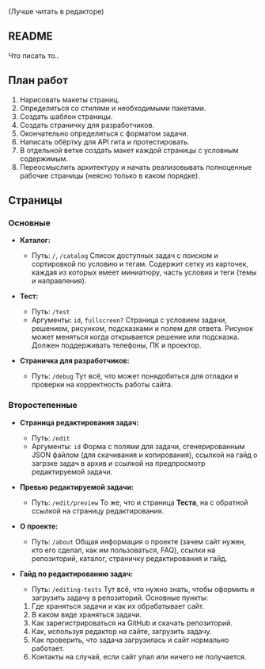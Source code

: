 (Лучше читать в редакторе)

## README
Что писать то..

## План работ
1. Нарисовать макеты страниц.
2. Определиться со стилями и необходимыми пакетами.
3. Создать шаблон страницы.
4. Создать страничку для разработчиков.
5. Окончательно определиться с форматом задачи.
6. Написать обёртку для API гита и протестировать.
7. В отдельной ветке создать макет каждой страницы с условным содержимым.
8. Переосмыслить архитектуру и начать реализовывать полноценные рабочие страницы (неясно только в каком порядке).

## Страницы
### Основные
- **Каталог:**
  - Путь: `/`, `/catalog`
  Список доступных задач с поиском и сортировкой по условию и тегам. Содержит сетку из карточек, каждая из которых имеет миниатюру, часть условия и теги (темы и направления).

- **Тест:**
  - Путь: `/test`
  - Аргументы: `id`, `fullscreen?`
  Страница с условием задачи, решением, рисунком, подсказками и полем для ответа. Рисунок может меняться когда открывается решение или подсказка. Должен поддерживать телефоны, ПК и проектор.

- **Страничка для разработчиков:**
  - Путь: `/debug`
   Тут всё, что может понядобиться для отладки и проверки на корректность работы сайта.

### Второстепенные
- **Страница редактирования задач:**
  - Путь: `/edit`
  - Аргументы: `id`
  Форма с полями для задачи, сгенерированным JSON файлом (для скачивания и копирования), ссылкой на гайд о загрзке задач в архив и ссылкой на предпросмотр редактируемой задачи.

- **Превью редактируемой задачи:**
  - Путь: `/edit/preview`
  То же, что и страница **Теста**, на с обратной ссылкой на страницу редактирования.

- **О проекте:**
  - Путь: `/about`
  Общая информация о проекте (зачем сайт нужен, кто его сделал, как им пользоваться, FAQ), ссылки на репозиторий, каталог, страничку редактирования и гайд.

- **Гайд по редактированию задач:**
  - Путь: `/editing-tests`
  Тут всё, что нужно знать, чтобы оформить и загрузить задачу в репозиторий.
  Основные пункты:
  1. Где храняться задачи и как их обрабатывает сайт.
  2. В каком виде храняться задачи.
  3. Как зарегистрироваться на GitHub и скачать репозиторий.
  4. Как, используя редактор на сайте, загрузить задачу.
  5. Как проверить, что задача загрузилась и сайт нормально работает.
  6. Контакты на случай, если сайт упал или ничего не получается.
